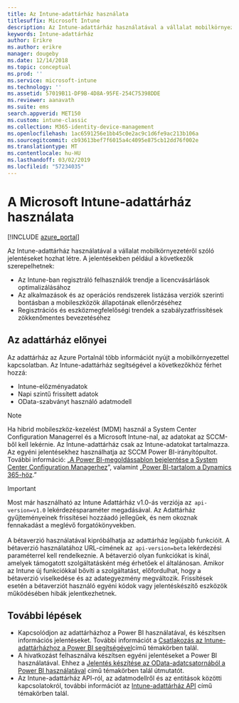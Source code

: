 ```yaml
---
title: Az Intune-adattárház használata
titlesuffix: Microsoft Intune
description: Az Intune-adattárház használatával a vállalat mobilkörnyezetéről szóló jelentéseket hozhat létre.
keywords: Intune-adattárház
author: Erikre
ms.author: erikre
manager: dougeby
ms.date: 12/14/2018
ms.topic: conceptual
ms.prod: ''
ms.service: microsoft-intune
ms.technology: ''
ms.assetid: 57019B11-DF9B-4D8A-95FE-254C75398DDE
ms.reviewer: aanavath
ms.suite: ems
search.appverid: MET150
ms.custom: intune-classic
ms.collection: M365-identity-device-management
ms.openlocfilehash: 1ac6591256e1bb45c0e2ac9c1d6fe9ac213b106a
ms.sourcegitcommit: cb93613bef7f6015a4c4095e875cb12dd76f002e
ms.translationtype: MT
ms.contentlocale: hu-HU
ms.lasthandoff: 03/02/2019
ms.locfileid: "57234035"
---
```

# <a name="use-the-microsoft-intune-data-warehouse"></a>A Microsoft Intune-adattárház használata

[!INCLUDE [azure_portal](./includes/azure_portal.md)]

Az Intune-adattárház használatával a vállalat mobilkörnyezetéről szóló jelentéseket hozhat létre. A jelentésekben például a következők szerepelhetnek:
-   Az Intune-ban regisztráló felhasználók trendje a licencvásárlások optimalizálásához
-   Az alkalmazások és az operációs rendszerek listázása verziók szerinti bontásban a mobileszközök állapotának ellenőrzéséhez
-   Regisztrációs és eszközmegfelelőségi trendek a szabályzatfrissítések zökkenőmentes bevezetéséhez

## <a name="data-warehouse-benefits"></a>Az adattárház előnyei

Az adattárház az Azure Portalnál több információt nyújt a mobilkörnyezettel kapcsolatban. Az Intune-adattárház segítségével a következőkhöz férhet hozzá:

  -  Intune-előzményadatok
  -  Napi szintű frissített adatok
  -  OData-szabványt használó adatmodell

> [!Note]
> Ha hibrid mobileszköz-kezelést (MDM) használ a System Center Configuration Managerrel és a Microsoft Intune-nal, az adatokat az SCCM-ből kell lekérnie. Az Intune-adattárház csak az Intune-adatokat tartalmazza. Az egyéni jelentésekhez használhatja az SCCM Power BI-irányítópultot. További információ: „[A Power BI-megoldássablon bejelentése a System Center Configuration Managerhez]( https://powerbi.microsoft.com/blog/sccm-solution-template)”, valamint „[Power BI-tartalom a Dynamics 365-höz](https://docs.microsoft.com/dynamics365/unified-operations/dev-itpro/analytics/power-bi-home-page).”

> [!Important]  
> Most már használható az Intune Adattárház v1.0-ás verziója az  `api-version=v1.0` lekérdezésparaméter megadásával. Az Adattárház gyűjteményeinek frissítései hozzáadó jellegűek, és nem okoznak fennakadást a meglévő forgatókönyvekben.<br><br>
> A bétaverzió használatával kipróbálhatja az adattárház legújabb funkcióit. A bétaverzió használatához URL-címének az  `api-version=beta` lekérdezési paraméterrel kell rendelkeznie. A bétaverzió olyan funkciókat is kínál, amelyek támogatott szolgáltatásként még érhetőek el általánosan. Amikor az Intune új funkciókkal bővíti a szolgáltatást, előfordulhat, hogy a bétaverzió viselkedése és az adategyezmény megváltozik. Frissítések esetén a bétaverziót használó egyéni kódok vagy jelentéskészítő eszközök működésében hibák jelentkezhetnek.

## <a name="next-steps"></a>További lépések

- Kapcsolódjon az adattárházhoz a Power BI használatával, és készítsen információs jelentéseket. További információt a [Csatlakozás az Intune-adattárházhoz a Power BI segítségével](reports-proc-get-a-link-powerbi.md)című témakörben talál.
- A hivatkozást felhasználva készítsen egyéni jelentéseket a Power BI használatával. Ehhez a [Jelentés készítése az OData-adatcsatornából a Power BI használatával](reports-proc-create-with-odata.md) című témakörben talál útmutatót.
- Az Intune-adattárház API-ról, az adatmodellről és az entitások közötti kapcsolatokról, <!-- , and an example of creating a custom client to retrieve data,--> további információt az [Intune-adattárház API](reports-nav-intune-data-warehouse.md) című témakörben talál.
